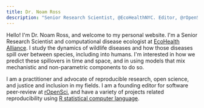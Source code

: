 ```yaml
---
title: Dr. Noam Ross
description: "Senior Research Scientist, @EcoHealthNYC. Editor, @rOpenSci. Disease and theoretical ecology, #rstats, open science + code. Also fun, love, progress + justice."
---
```


Hello! I'm Dr. Noam Ross, and welcome to my personal website.  I'm a Senior
Research Scientist and computational disease ecologist at [EcoHealth
Alliance](https://www.ecohealthalliance.org). I study the dynamics of wildlife
diseases and how those diseases spill over between species, including into
humans.  I'm interested in how we predict these spillovers in time and space,
and in using models that mix mechanistic and non-parametric components to do so.

I am a practitioner and advocate of reproducible research, open science, and
justice and inclusion in my fields. I am a founding editor for software
peer-review at [rOpenSci](http://ropensci.org), and have a variety of projects
related reproducibility using [R statistical computer
language](https://www.r-project.org/).
